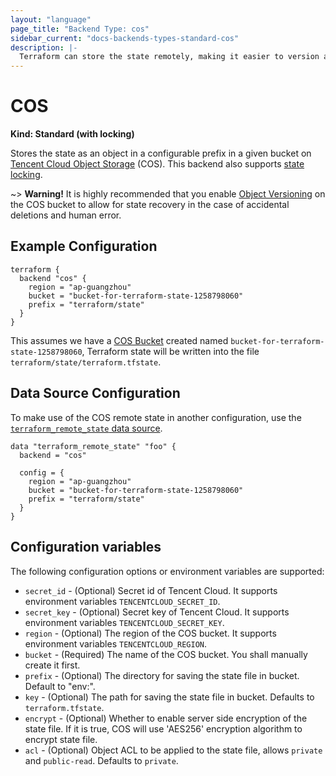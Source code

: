 ```yaml
---
layout: "language"
page_title: "Backend Type: cos"
sidebar_current: "docs-backends-types-standard-cos"
description: |-
  Terraform can store the state remotely, making it easier to version and work with in a team.
---
```


# COS

**Kind: Standard (with locking)**

Stores the state as an object in a configurable prefix in a given bucket on [Tencent Cloud Object Storage](https://intl.cloud.tencent.com/product/cos) (COS).
This backend also supports [state locking](/docs/language/state/locking.html).

~> **Warning!** It is highly recommended that you enable [Object Versioning](https://intl.cloud.tencent.com/document/product/436/19883)
on the COS bucket to allow for state recovery in the case of accidental deletions and human error.

## Example Configuration

```hcl
terraform {
  backend "cos" {
    region = "ap-guangzhou"
    bucket = "bucket-for-terraform-state-1258798060"
    prefix = "terraform/state"
  }
}
```

This assumes we have a [COS Bucket](https://registry.terraform.io/providers/tencentcloudstack/tencentcloud/latest/docs/resources/cos_bucket) created named `bucket-for-terraform-state-1258798060`,
Terraform state will be written into the file `terraform/state/terraform.tfstate`.

## Data Source Configuration

To make use of the COS remote state in another configuration, use the [`terraform_remote_state` data source](/docs/language/state/remote-state-data.html).

```hcl
data "terraform_remote_state" "foo" {
  backend = "cos"

  config = {
    region = "ap-guangzhou"
    bucket = "bucket-for-terraform-state-1258798060"
    prefix = "terraform/state"
  }
}
```

## Configuration variables

The following configuration options or environment variables are supported:

 * `secret_id` - (Optional) Secret id of Tencent Cloud. It supports environment variables `TENCENTCLOUD_SECRET_ID`.
 * `secret_key` - (Optional) Secret key of Tencent Cloud. It supports environment variables `TENCENTCLOUD_SECRET_KEY`.
 * `region` - (Optional) The region of the COS bucket. It supports environment variables `TENCENTCLOUD_REGION`.
 * `bucket` - (Required) The name of the COS bucket. You shall manually create it first.
 * `prefix` - (Optional) The directory for saving the state file in bucket. Default to "env:".
 * `key` - (Optional) The path for saving the state file in bucket. Defaults to `terraform.tfstate`.
 * `encrypt` - (Optional) Whether to enable server side encryption of the state file. If it is true, COS will use 'AES256' encryption algorithm to encrypt state file.
 * `acl` - (Optional) Object ACL to be applied to the state file, allows `private` and `public-read`. Defaults to `private`.
